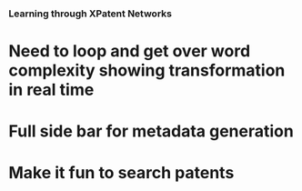 ### Learning through XPatent Networks

# Need to loop and get over word complexity showing transformation in real time

# Full side bar for metadata generation

# Make it fun to search patents